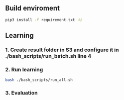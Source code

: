 ## Build  enviroment
```bash
pip3 install -f requirement.txt -U
```

## Learning
### 1. Create result folder in S3 and configure it in ./bash_scripts/run_batch.sh line 4
### 2. Run learning
```bash
bash ./bash_scripts/run_all.sh 
```
### 3. Evaluation
